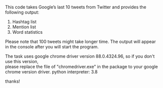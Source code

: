 This code takes Google’s last 10 tweets from Twitter and provides the following output: 
1. Hashtag list  
2. Mention list  
3. Word statistics

Please note that 100 tweets might take longer time.
The output will appear in the console after you will start the program.

The task uses google chrome driver version 88.0.4324.96, so if you don't use this version,  
please replace the file of "chromedriver.exe" in the package to your google chrome version driver.
python interpreter: 3.8

thanks!



